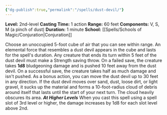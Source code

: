 ```yaml
---
{"dg-publish":true,"permalink":"/spells/dust-devil/"}
---
```


**Level:** 2nd-level
**Casting Time:** 1 action
**Range:** 60 feet
**Components:** V, S, M (a pinch of dust)
**Duration:** 1 minute
**School:** [[Spells/Schools of Magic/Conjuration\|Conjuration]]

Choose an unoccupied 5-foot cube of air that you can see within range. An elemental force that resembles a dust devil appears in the cube and lasts for the spell's duration.
Any creature that ends its turn within 5 feet of the dust devil must make a Strength saving throw. On a failed save, the creature takes **1d8** bludgeoning damage and is pushed 10 feet away from the dust devil. On a successful save, the creature takes half as much damage and isn't pushed.
As a bonus action, you can move the dust devil up to 30 feet in any direction. If the dust devil moves over sand, dust, loose dirt, or light gravel, it sucks up the material and forms a 10-foot-radius cloud of debris around itself that lasts until the start of your next turn. The cloud heavily obscures its area.
**_At Higher Levels_**
When you cast this spell using a spell slot of 3rd level or higher, the damage increases by 1d8 for each slot level above 2nd.